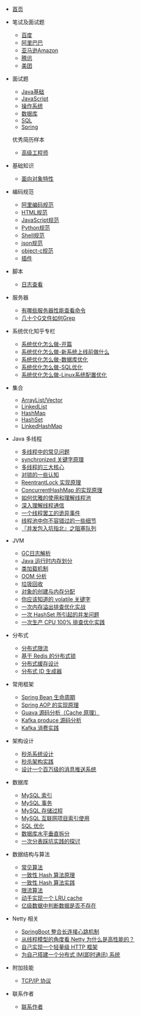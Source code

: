 - [首页](contactme.md)

- 笔试及面试题
   - [百度](interview/baidu.md)
   - [阿里巴巴](interview/alibaba.md)
   - [亚马逊Amazon](interview/amazon.md)
   - [腾讯](interview/tencent.md)
   - [美团](interview/meituan.md)
   
- 面试题
   - [Java基础](interview/java_base.md)
   - [JavaScript](interview/javascript.md)
   - [操作系统](interview/os.md)
   - [数据库](interview/database.md)
   - [SQL](interview/sql.md)
   - [Spring](interview/spring.md)

  优秀简历样本
   - [高级工程师](resume/good_dev_sample_1.md)

- 基础知识
   - [面向对象特性](oo-design/oo-design.md)
   
- 编码规范
   - [阿里编码规范](code-guide/ali_code_guide.md)
   - [HTML规范](code-guide/html_guide.md)
   - [JavaScript规范](code-guide/javascript_guide.md)
   - [Python规范](code-guide/python_guide.md)
   - [Shell规范](code-guide/shell_guide.md)
   - [json规范](code-guide/json_guide.md)
   - [object-c规范](code-guide/object-c_guide.md)
   - [插件](code-guide/plugs_guide.md)
    
- 脚本
  - [日志查看](shell/log.md)

- 服务器
   - [有哪些服务器性能查看命令](server/command.md)
   - [几十个G文件如何Grep](server/dd.md)
   
- 系统优化知乎专栏
   - [系统优化怎么做-开篇](https://zhuanlan.zhihu.com/p/39459464)
   - [系统优化怎么做-新系统上线前做什么](https://zhuanlan.zhihu.com/p/39498511)
   - [系统优化怎么做-数据库优化](https://zhuanlan.zhihu.com/p/39658503)
   - [系统优化怎么做-SQL优化](https://zhuanlan.zhihu.com/p/39736653)
   - [系统优化怎么做-Linux系统配置优化](https://zhuanlan.zhihu.com/p/39983734)

- 集合

  - [ArrayList/Vector](collections/ArrayList.md)
  - [LinkedList](collections/LinkedList.md)
  - [HashMap](collections/HashMap.md)
  - [HashSet](collections/HashSet.md)
  - [LinkedHashMap](collections/LinkedHashMap.md)

- Java 多线程

  - [多线程中的常见问题](thread/Thread-common-problem.md)
  - [synchronized 关键字原理](thread/Synchronize.md)
  - [多线程的三大核心](thread/Threadcore.md)
  - [对锁的一些认知](thread/Java-lock.md)
  - [ReentrantLock 实现原理 ](thread/ReentrantLock.md)
  - [ConcurrentHashMap 的实现原理](thread/ConcurrentHashMap.md)
  - [如何优雅的使用和理解线程池](thread/ThreadPoolExecutor.md)
  - [深入理解线程通信](thread/thread-communication.md)
  - [一个线程罢工的诡异事件](thread/thread-gone.md)
  - [线程池中你不容错过的一些细节](thread/thread-gone2.md)
  - [『并发包入坑指北』之阻塞队列](thread/ArrayBlockingQueue.md)

- JVM
  - [GC日志解析](jvm/GC.md)
  - [Java 运行时内存划分](jvm/MemoryAllocation.md)
  - [类加载机制](jvm/ClassLoad.md)
  - [OOM 分析](jvm/OOM-analysis.md)
  - [垃圾回收](jvm/GarbageCollection.md)
  - [对象的创建与内存分配](jvm/newObject.md)
  - [你应该知道的 volatile 关键字](jvm/volatile.md)
  - [一次内存溢出排查优化实战](jvm/OOM-Disruptor.md)
  - [一次 HashSet 所引起的并发问题](jvm/JVM-concurrent-HashSet-problem.md)
  - [一次生产 CPU 100% 排查优化实践](jvm/cpu-percent-100.md)

- 分布式

  - [分布式限流](distributed/Distributed-Limit.md)
  - [基于 Redis 的分布式锁](distributed/distributed-lock-redis.md)
  - [分布式缓存设计](cache/Cache-design.md)
  - [分布式 ID 生成器](distributed/ID-generator.md)

- 常用框架

  - [Spring Bean 生命周期](frame/spring-bean-lifecycle.md)
  - [Spring AOP 的实现原理](frame/SpringAOP.md) 
  - [Guava 源码分析（Cache 原理）](frame/guava-cache.md)
  - [Kafka produce 源码分析](frame/kafka-product.md)
  - [Kafka 消费实践](frame/kafka-consumer.md)

- 架构设计

  - [秒杀系统设计](architecture-design/Spike.md)
  - [秒杀架构实践](architecture-design/seconds-kill.md)
  - [设计一个百万级的消息推送系统](architecture-design/million-sms-push.md)

- 数据库
  - [MySQL 索引](db/index.md)
  - [MySQL 事务](db/transaction.md)
  - [MySQL 存储过程](db/stored_procedure.md)
  - [MySQL 互联网项目索引使用](db/MySQL-Index.md)
  - [SQL 优化](db/SQL-optimization.md)
  - [数据库水平垂直拆分](db/DB-split.md)
  - [一次分表踩坑实践的探讨](db/sharding-db.md)

- 数据结构与算法

  - [常见算法](algorithm/common-algorithm.md)
  - [一致性 Hash 算法原理](algorithm/Consistent-Hash.md)
  - [一致性 Hash 算法实践](algorithm/consistent-hash-implement.md)
  - [限流算法](algorithm/Limiting.md)
  - [动手实现一个 LRU cache](cache/LRU-cache.md)
  - [亿级数据中判断数据是否不存在](algorithm/guava-bloom-filter.md)


- Netty 相关

  - [SpringBoot 整合长连接心跳机制](netty/Netty(1)TCP-Heartbeat.md)
  - [从线程模型的角度看 Netty 为什么是高性能的？](netty/Netty(2)Thread-model.md)
  - [自己实现一个轻量级 HTTP 框架](netty/cicada.md)
  - [为自己搭建一个分布式 IM(即时通讯) 系统](netty/cim.md)

- 附加技能

  - [TCP/IP 协议](net-work/TCP-IP.md)

- 联系作者

  - [联系作者](contactme.md)
